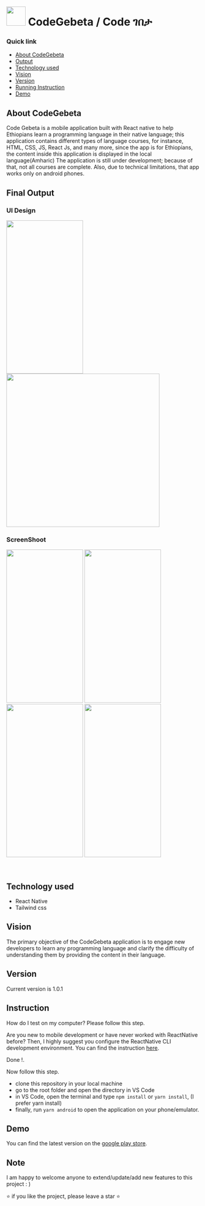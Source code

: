 # <img src="https://user-images.githubusercontent.com/57604289/137598441-f258594a-7396-44a2-a95b-99b0f50a41b8.png" width="50px" height="50px"> CodeGebeta / Code ገበታ

### Quick link

- [About CodeGebeta](#about-codegebeta)
- [Output](#final-output)
- [Technology used](#technology-used)
- [Vision](#vision)
- [Version](#version)
- [Running Instruction](#instruction)
- [Demo](#demo)


## About CodeGebeta

Code Gebeta is a mobile application built with React native to help Ethiopians learn a programming language in their native language; this application contains different types of language courses, for instance, HTML, CSS, JS, React Js, and many more, since the app is for Ethiopians, the content inside this application is displayed in the local language(Amharic)
The application is still under development; because of that, not all courses are complete. Also, due to technical limitations, that app works only on android phones.<br>

## Final Output

### UI Design
<p float="left">
<img src="https://user-images.githubusercontent.com/57604289/147479097-3ee10e7d-cc4c-485a-8120-1d3dbb6e1463.png" width="200px" height="400px">
<img src="https://user-images.githubusercontent.com/57604289/147479098-c96bbda8-de1c-4f54-b113-4a5ca7a2a29e.png" width="400px" height="400px">
</p>

### ScreenShoot

<p float="left">
<img src="https://user-images.githubusercontent.com/57604289/147479398-fcd7b1d9-97d1-460e-bb07-0f88fd4866dc.jpg" width="200px" height="400px">
<img src="https://user-images.githubusercontent.com/57604289/147479400-c4f15b74-7af0-4a53-962c-e18ace287e33.jpg" width="200px" height="400px">
<img src="https://user-images.githubusercontent.com/57604289/147479402-0ffe778d-de50-4534-8998-a1d4a1c10622.jpg" width="200px" height="400px">
<img src="https://user-images.githubusercontent.com/57604289/147479403-a7b2d919-774f-4aae-b9c4-fbad0a4d71d1.jpg" width="200px" height="400px">
</p>
<br>

## Technology used
- React Native
- Tailwind css

## Vision

The primary objective of the CodeGebeta application is to engage new developers to learn any programming language and clarify the difficulty of understanding them by providing the content in their language.

## Version

Current version is 1.0.1 

## Instruction

How do I test on my computer? Please follow this step.

Are you new to mobile development or have never worked with ReactNative before? Then, I highly suggest you configure the ReactNative CLI development environment. You can find the instruction [here](https://reactnative.dev/docs/environment-setup).

Done !.

Now follow this step.
- clone this repository in your local machine 
- go to the root folder and open the directory in VS Code
- in VS Code, open the terminal and type ```npm install``` or ```yarn install```, (I prefer yarn install) 
- finally, run ```yarn android``` to open the application on your phone/emulator. 


## Demo

You can find the latest version on the [google play store](https://bit.ly/CODEGEBETA-GOOGLE-PLAY).

## Note

  I am happy to welcome anyone to extend/update/add new features to this project : )
  
  ⭐ if you like the project, please leave a star ⭐
